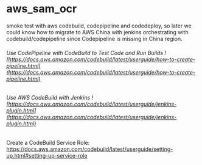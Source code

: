 # aws_sam_ocr

smoke test with aws codebuild, codepipeline and codedeploy, so later we could know how to migrate to AWS China with jenkins orchestrating with codebuild/codepipeline since Codepipeline is missing in China region.




###### Use CodePipeline with CodeBuild to Test Code and Run Builds ![https://docs.aws.amazon.com/codebuild/latest/userguide/how-to-create-pipeline.html](https://docs.aws.amazon.com/codebuild/latest/userguide/how-to-create-pipeline.html)

###### Use AWS CodeBuild with Jenkins ![https://docs.aws.amazon.com/codebuild/latest/userguide/jenkins-plugin.html](https://docs.aws.amazon.com/codebuild/latest/userguide/jenkins-plugin.html)


Create a CodeBuild Service Role: https://docs.aws.amazon.com/codebuild/latest/userguide/setting-up.html#setting-up-service-role